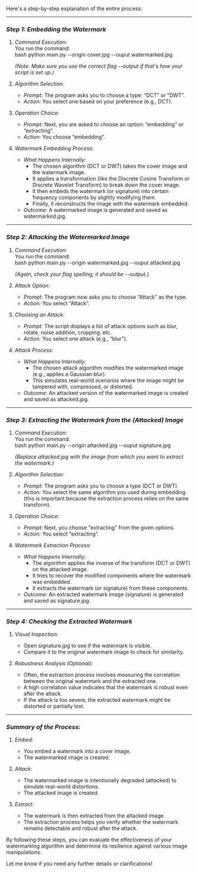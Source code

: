 Here's a step-by-step explanation of the entire process:

---

### *Step 1: Embedding the Watermark*

1. *Command Execution:*  
   You run the command:  
   bash
   python main.py --origin cover.jpg --ouput watermarked.jpg
     
   *(Note: Make sure you use the correct flag --output if that's how your script is set up.)*

2. *Algorithm Selection:*  
   - *Prompt:* The program asks you to choose a type: “DCT” or “DWT”.  
   - *Action:* You select one based on your preference (e.g., DCT).

3. *Operation Choice:*  
   - *Prompt:* Next, you are asked to choose an option: “embedding” or “extracting”.  
   - *Action:* You choose “embedding”.

4. *Watermark Embedding Process:*  
   - *What Happens Internally:*  
     - The chosen algorithm (DCT or DWT) takes the cover image and the watermark image.
     - It applies a transformation (like the Discrete Cosine Transform or Discrete Wavelet Transform) to break down the cover image.
     - It then embeds the watermark (or signature) into certain frequency components by slightly modifying them.
     - Finally, it reconstructs the image with the watermark embedded.
   - *Outcome:* A watermarked image is generated and saved as watermarked.jpg.

---

### *Step 2: Attacking the Watermarked Image*

1. *Command Execution:*  
   You run the command:  
   bash
   python main.py --origin watermarked.jpg --ouput attacked.jpg
     
   *(Again, check your flag spelling; it should be --output.)*

2. *Attack Option:*  
   - *Prompt:* The program now asks you to choose “Attack” as the type.
   - *Action:* You select “Attack”.

3. *Choosing an Attack:*  
   - *Prompt:* The script displays a list of attack options such as blur, rotate, noise addition, cropping, etc.
   - *Action:* You select one attack (e.g., “blur”).

4. *Attack Process:*  
   - *What Happens Internally:*  
     - The chosen attack algorithm modifies the watermarked image (e.g., applies a Gaussian blur).
     - This simulates real-world scenarios where the image might be tampered with, compressed, or distorted.
   - *Outcome:* An attacked version of the watermarked image is created and saved as attacked.jpg.

---

### *Step 3: Extracting the Watermark from the (Attacked) Image*

1. *Command Execution:*  
   You run the command:  
   bash
   python main.py --origin attacked.jpg --ouput signature.jpg
     
   *(Replace attacked.jpg with the image from which you want to extract the watermark.)*

2. *Algorithm Selection:*  
   - *Prompt:* The program asks you to choose a type (DCT or DWT).  
   - *Action:* You select the same algorithm you used during embedding (this is important because the extraction process relies on the same transform).

3. *Operation Choice:*  
   - *Prompt:* Next, you choose “extracting” from the given options.
   - *Action:* You select “extracting”.

4. *Watermark Extraction Process:*  
   - *What Happens Internally:*  
     - The algorithm applies the inverse of the transform (DCT or DWT) on the attacked image.
     - It tries to recover the modified components where the watermark was embedded.
     - It extracts the watermark (or signature) from these components.
   - *Outcome:* An extracted watermark image (signature) is generated and saved as signature.jpg.

---

### *Step 4: Checking the Extracted Watermark*

1. *Visual Inspection:*  
   - Open signature.jpg to see if the watermark is visible.
   - Compare it to the original watermark image to check for similarity.

2. *Robustness Analysis (Optional):*  
   - Often, the extraction process involves measuring the correlation between the original watermark and the extracted one.
   - A high correlation value indicates that the watermark is robust even after the attack.
   - If the attack is too severe, the extracted watermark might be distorted or partially lost.

---

### *Summary of the Process:*

1. *Embed:*  
   - You embed a watermark into a cover image.
   - The watermarked image is created.

2. *Attack:*  
   - The watermarked image is intentionally degraded (attacked) to simulate real-world distortions.
   - The attacked image is created.

3. *Extract:*  
   - The watermark is then extracted from the attacked image.
   - The extraction process helps you verify whether the watermark remains detectable and robust after the attack.

By following these steps, you can evaluate the effectiveness of your watermarking algorithm and determine its resilience against various image manipulations.

Let me know if you need any further details or clarifications!
